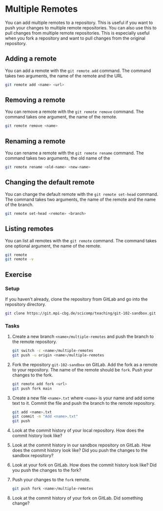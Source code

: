 # Multiple Remotes

You can add multiple remotes to a repository. This is useful if you want to push your changes to multiple remote
repositories. You can also use this to pull changes from multiple remote repositories. This is especially useful when
you fork a repository and want to pull changes from the original repository.

## Adding a remote

You can add a remote with the `git remote add` command. The command takes two arguments, the name of the remote and the
URL

```bash
git remote add <name> <url>
```

## Removing a remote

You can remove a remote with the `git remote remove` command. The command takes one argument, the name of the remote.

```bash
git remote remove <name>
```

## Renaming a remote

You can rename a remote with the `git remote rename` command. The command takes two arguments, the old name of the

```bash
git remote rename <old-name> <new-name>
```

## Changing the default remote

You can change the default remote with the `git remote set-head` command. The command takes two arguments, the name of
the remote and the name of the branch.

```bash
git remote set-head <remote> <branch>
```

## Listing remotes

You can list all remotes with the `git remote` command. The command takes one optional argument, the name of the remote.

```bash
git remote
git remote -v
```

## Exercise

### Setup

If you haven't already, clone the repository from GitLab and go into the repository directory.

```bash
git clone https://git.mpi-cbg.de/scicomp/teaching/git-102-sandbox.git
```

### Tasks

1. Create a new branch `<name>/multiple-remotes` and push the branch to the remote repository.

    ```bash
    git switch -c <name>/multiple-remotes
    git push -u origin <name>/multiple-remotes
    ```

2. Fork the repository `git-102-sandbox` on GitLab. Add the fork as a remote to your repository. The name of the remote
   should be `fork`. Push your changes to the fork.

    ```bash
    git remote add fork <url>
    git push fork main
    ```

3. Create a new file `<name>.txt` where `<name>` is your name and add some text to it. Commit the file and push the
   branch to the remote repository.

    ```bash
    git add <name>.txt
    git commit -m "Add <name>.txt"
    git push
    ```
   
4. Look at the commit history of your local repository. How does the commit history look like?
5. Look at the commit history in our sandbox repository on GitLab. How does the commit history look like? Did you push
   the changes to the sandbox repository?
6. Look at your fork on GitLab. How does the commit history look like? Did you push the changes to the fork? 

7. Push your changes to the `fork` remote.

    ```bash
    git push fork <name>/multiple-remotes
    ```

8. Look at the commit history of your fork on GitLab. Did something change?
